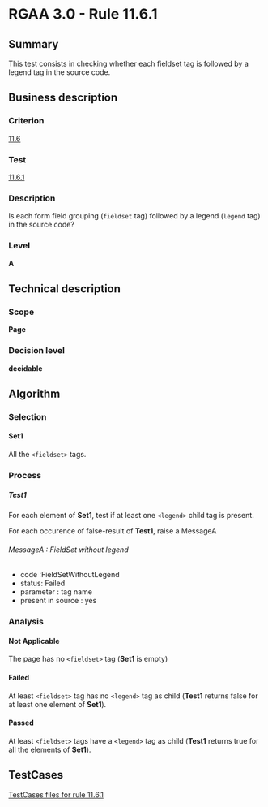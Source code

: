 # RGAA 3.0 -  Rule 11.6.1

## Summary

This test consists in checking whether each fieldset tag is followed by
a legend tag in the source code.

## Business description

### Criterion

[11.6](http://disic.github.io/rgaa_referentiel_en/RGAA3.0_Criteria_English_version_v1.html#crit-11-6)

### Test

[11.6.1](http://disic.github.io/rgaa_referentiel_en/RGAA3.0_Criteria_English_version_v1.html#test-11-6-1)

### Description
Is each form field
    grouping (<code>fieldset</code> tag) followed by a legend (<code>legend</code>
    tag) in the source code? 


### Level

**A**

## Technical description

### Scope

**Page**

### Decision level

**decidable**

## Algorithm

### Selection

#### Set1

All the `<fieldset>` tags.

### Process

##### Test1

For each element of **Set1**, test if at least one `<legend>` child tag is present.

For each occurence of false-result of **Test1**, raise a MessageA

###### MessageA : FieldSet without legend

-   code :FieldSetWithoutLegend
-   status: Failed
-   parameter : tag name
-   present in source : yes

### Analysis

#### Not Applicable

The page has no `<fieldset>` tag (**Set1** is empty)

#### Failed

At least `<fieldset>` tag has no `<legend>` tag as child (**Test1** returns false for at least one element of **Set1**).

#### Passed

At least `<fieldset>` tags have a `<legend>` tag as child (**Test1** returns true for all the elements of **Set1**).



##  TestCases 

[TestCases files for rule 11.6.1](https://github.com/Asqatasun/Asqatasun/tree/master/rules/rules-rgaa3.0/src/test/resources/testcases/rgaa30/Rgaa30Rule110601/) 


